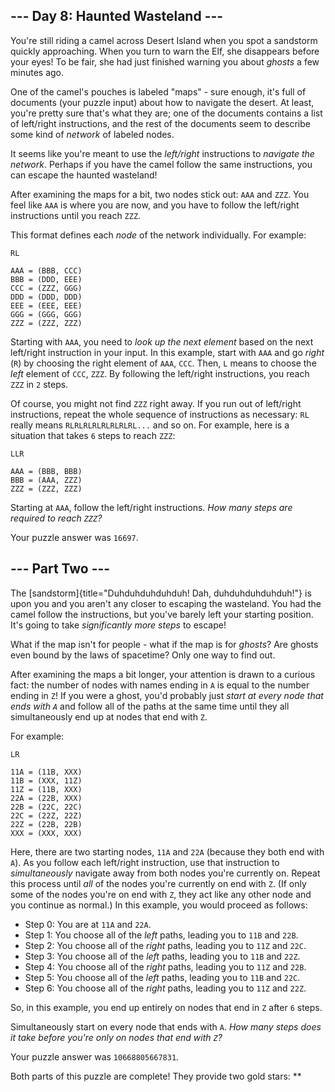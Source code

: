 
\-\-- Day 8: Haunted Wasteland \-\--
------------------------------------

You\'re still riding a camel across Desert Island when you spot a
sandstorm quickly approaching. When you turn to warn the Elf, she
disappears before your eyes! To be fair, she had just finished warning
you about *ghosts* a few minutes ago.

One of the camel\'s pouches is labeled \"maps\" - sure enough, it\'s
full of documents (your puzzle input) about how to navigate the desert.
At least, you\'re pretty sure that\'s what they are; one of the
documents contains a list of left/right instructions, and the rest of
the documents seem to describe some kind of *network* of labeled nodes.

It seems like you\'re meant to use the *left/right* instructions to
*navigate the network*. Perhaps if you have the camel follow the same
instructions, you can escape the haunted wasteland!

After examining the maps for a bit, two nodes stick out: `AAA` and
`ZZZ`. You feel like `AAA` is where you are now, and you have to follow
the left/right instructions until you reach `ZZZ`.

This format defines each *node* of the network individually. For
example:

    RL

    AAA = (BBB, CCC)
    BBB = (DDD, EEE)
    CCC = (ZZZ, GGG)
    DDD = (DDD, DDD)
    EEE = (EEE, EEE)
    GGG = (GGG, GGG)
    ZZZ = (ZZZ, ZZZ)

Starting with `AAA`, you need to *look up the next element* based on the
next left/right instruction in your input. In this example, start with
`AAA` and go *right* (`R`) by choosing the right element of `AAA`,
`CCC`. Then, `L` means to choose the *left* element of `CCC`, `ZZZ`. By
following the left/right instructions, you reach `ZZZ` in `2` steps.

Of course, you might not find `ZZZ` right away. If you run out of
left/right instructions, repeat the whole sequence of instructions as
necessary: `RL` really means `RLRLRLRLRLRLRLRL...` and so on. For
example, here is a situation that takes `6` steps to reach `ZZZ`:

    LLR

    AAA = (BBB, BBB)
    BBB = (AAA, ZZZ)
    ZZZ = (ZZZ, ZZZ)

Starting at `AAA`, follow the left/right instructions. *How many steps
are required to reach `ZZZ`?*

Your puzzle answer was `16697`.

\-\-- Part Two \-\-- 
--------------------

The [sandstorm]{title="Duhduhduhduhduh! Dah, duhduhduhduhduh!"} is upon
you and you aren\'t any closer to escaping the wasteland. You had the
camel follow the instructions, but you\'ve barely left your starting
position. It\'s going to take *significantly more steps* to escape!

What if the map isn\'t for people - what if the map is for *ghosts*? Are
ghosts even bound by the laws of spacetime? Only one way to find out.

After examining the maps a bit longer, your attention is drawn to a
curious fact: the number of nodes with names ending in `A` is equal to
the number ending in `Z`! If you were a ghost, you\'d probably just
*start at every node that ends with `A`* and follow all of the paths at
the same time until they all simultaneously end up at nodes that end
with `Z`.

For example:

    LR

    11A = (11B, XXX)
    11B = (XXX, 11Z)
    11Z = (11B, XXX)
    22A = (22B, XXX)
    22B = (22C, 22C)
    22C = (22Z, 22Z)
    22Z = (22B, 22B)
    XXX = (XXX, XXX)

Here, there are two starting nodes, `11A` and `22A` (because they both
end with `A`). As you follow each left/right instruction, use that
instruction to *simultaneously* navigate away from both nodes you\'re
currently on. Repeat this process until *all* of the nodes you\'re
currently on end with `Z`. (If only some of the nodes you\'re on end
with `Z`, they act like any other node and you continue as normal.) In
this example, you would proceed as follows:

-   Step 0: You are at `11A` and `22A`.
-   Step 1: You choose all of the *left* paths, leading you to `11B` and
    `22B`.
-   Step 2: You choose all of the *right* paths, leading you to `11Z`
    and `22C`.
-   Step 3: You choose all of the *left* paths, leading you to `11B` and
    `22Z`.
-   Step 4: You choose all of the *right* paths, leading you to `11Z`
    and `22B`.
-   Step 5: You choose all of the *left* paths, leading you to `11B` and
    `22C`.
-   Step 6: You choose all of the *right* paths, leading you to `11Z`
    and `22Z`.

So, in this example, you end up entirely on nodes that end in `Z` after
`6` steps.

Simultaneously start on every node that ends with `A`. *How many steps
does it take before you\'re only on nodes that end with `Z`?*

Your puzzle answer was `10668805667831`.

Both parts of this puzzle are complete! They provide two gold stars:
\*\*
